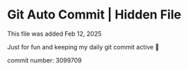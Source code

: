 # Git Auto Commit | Hidden File

This file was added Feb 12, 2025

Just for fun and keeping my daily git commit active 🤪

commit number: 3099709
